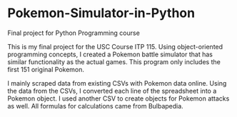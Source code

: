 # Pokemon-Simulator-in-Python
Final project for Python Programming course 

This is my final project for the USC Course ITP 115. Using object-oriented programming concepts, I created a Pokemon battle simulator that has similar functionality as the actual games. This program only includes the first 151 original Pokemon. 

I mainly scraped data from existing CSVs with Pokemon data online. Using the data from the CSVs, I converted each line of the spreadsheet into a Pokemon object. I used another CSV to create objects for Pokemon attacks as well. All formulas for calculations came from Bulbapedia.
